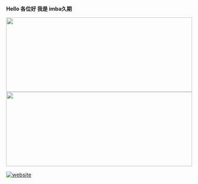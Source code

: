 **Hello 各位好 我是 imba久期**

<img src="https://github-readme-stats.vercel.app/api?username=imba97&show_icons=true&theme=material-palenight" width="500" height="200"><img src="https://github-readme-stats.vercel.app/api/top-langs/?username=imba97&count_private=true&layout=compact&theme=default" width="500" height="200">

[![website](https://img.shields.io/badge/https://imba97.cn-3693F3?style=flat-square&logo=icloud&logoColor=white)](https://imba97.cn)
